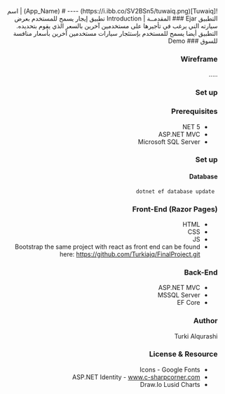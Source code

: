 <div dir="rtl" align="right" >
![Tuwaiq](https://i.ibb.co/SV2BSn5/tuwaiq.png)
----
# (App_Name) | اسم التطبيق
  Ejar
### المقدمــة | Introduction 
 تطبيق إيجار يسمح للمستخدم بعرض سيارته الني يرغب في تأجيرها على مستخدمين آخرين بالسعر الذي يقوم بتحديده. التطبيق أيضا يسمح للمستخدم بإستئجار سيارات مستخدمين آخرين بأسعار منافسة للسوق
### Demo  
 
### Wireframe  
 .....   
### Set up  
### Prerequisites
- NET 5 
- ASP.NET MVC
- Microsoft SQL Server 
### Set up  
 #### Database
 ``` dotnet ef database update```

### Front-End  (Razor Pages)
 - HTML
 - CSS
 - JS
 - Bootstrap 
 the same project with react as front end can be found here:
https://github.com/Turkiajq/FinalProject.git

### Back-End 
 - ASP.NET MVC
 - MSSQL Server
 - EF Core
 
### Author
 Turki Alqurashi
### License & Resource
- Icons - Google Fonts
- ASP.NET Identity - www.c-sharpcorner.com
- Draw.Io
Lusid Charts

</div>
